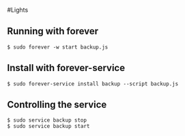 #Lights

## Running with **forever**

	$ sudo forever -w start backup.js

## Install with **forever-service**

	$ sudo forever-service install backup --script backup.js

## Controlling the service

	$ sudo service backup stop
	$ sudo service backup start
